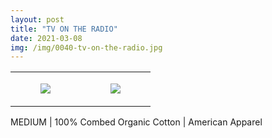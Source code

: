 ```yaml
---
layout: post
title: "TV ON THE RADIO"
date: 2021-03-08
img: /img/0040-tv-on-the-radio.jpg
---
```




<table style="width:100%;"><tr><td style="vertical-align:top;">
      <figure class="tmblr-full" data-orig-height="2048" data-orig-width="1365" data-orig-src="https://concertshirts.netlify.app/shirts/0040/0040-01.jpg"><img src="https://64.media.tumblr.com/425b910d2f0d79de09716514fdcafc42/1efd2c0aa98f363c-fd/s540x810/cc977f310e1d2d5284a2d40166f9099d339709f1.jpg" data-orig-height="2048" data-orig-width="1365" data-orig-src="https://concertshirts.netlify.app/shirts/0040/0040-01.jpg"/></figure></td>
    <td style="vertical-align:top;">
      <figure class="tmblr-full" data-orig-height="2048" data-orig-width="1365" data-orig-src="https://concertshirts.netlify.app/shirts/0040/0040-02.jpg"><img src="https://64.media.tumblr.com/e45289a7916b50cb4c0eee7cbc1f1a0f/1efd2c0aa98f363c-95/s540x810/bc080bf97df715e860282ebf4f2d89221218768f.jpg" data-orig-height="2048" data-orig-width="1365" data-orig-src="https://concertshirts.netlify.app/shirts/0040/0040-02.jpg"/></figure></td>
  </tr></table><p>
  MEDIUM | 100% Combed Organic Cotton | American Apparel
</p>
